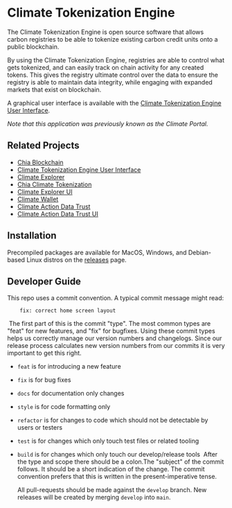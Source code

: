# Climate Tokenization Engine

The Climate Tokenization Engine is open source software that allows carbon registries to be able to tokenize existing carbon credit units onto a public blockchain. 

By using the Climate Tokenization Engine, registries are able to control what gets tokenized, and can easily track on chain activity for any created tokens. This gives the registry ultimate control over the data to ensure the registry is able to maintain data integrity, while engaging with expanded markets that exist on blockchain.

A graphical user interface is available with the [Climate Tokenization Engine User Interface](https://github.com/Chia-Network/Climate-Tokenization-Engine-UI).

*Note that this application was previously known as the Climate Portal.*

## Related Projects

* [Chia Blockchain](https://github.com/Chia-Network/chia-blockchain)
* [Climate Tokenization Engine User Interface](https://github.com/Chia-Network/Climate-Tokenization-Engine-UI)
* [Climate Explorer](https://github.com/Chia-Network/climate-token-driver)
* [Chia Climate Tokenization](https://github.com/Chia-Network/climate-token-driver)
* [Climate Explorer UI](https://github.com/Chia-Network/climate-explorer-ui)
* [Climate Wallet](https://github.com/Chia-Network/Climate-Wallet)
* [Climate Action Data Trust](https://github.com/Chia-Network/cadt)
* [Climate Action Data Trust UI](https://github.com/Chia-Network/cadt-ui)

## Installation

Precompiled packages are available for MacOS, Windows, and Debian-based Linux distros on the [releases](https://github.com/Chia-Network/Climate-Tokenization-Engine/releases) page. 

## Developer Guide

​This repo uses a commit convention. A typical commit message might read:
​
```
    fix: correct home screen layout
```
​
The first part of this is the commit "type". The most common types are "feat" for new features, and "fix" for bugfixes. Using these commit types helps us correctly manage our version numbers and changelogs. Since our release process calculates new version numbers from our commits it is very important to get this right.
​

- `feat` is for introducing a new feature
- `fix` is for bug fixes
- `docs` for documentation only changes
- `style` is for code formatting only
- `refactor` is for changes to code which should not be detectable by users or testers
- `test` is for changes which only touch test files or related tooling
- `build` is for changes which only touch our develop/release tools
  ​
  After the type and scope there should be a colon.
  ​
  The "subject" of the commit follows. It should be a short indication of the change. The commit convention prefers that this is written in the present-imperative tense.

  All pull-requests should be made against the `develop` branch.  New releases will be created by merging `develop` into `main`. 
